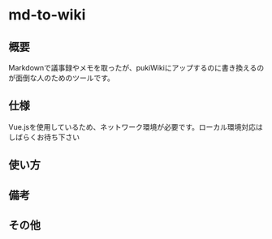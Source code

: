 # md-to-wiki


## 概要
Markdownで議事録やメモを取ったが、pukiWikiにアップするのに書き換えるのが面倒な人のためのツールです。  


## 仕様
Vue.jsを使用しているため、ネットワーク環境が必要です。ローカル環境対応はしばらくお待ち下さい


## 使い方


## 備考


## その他
